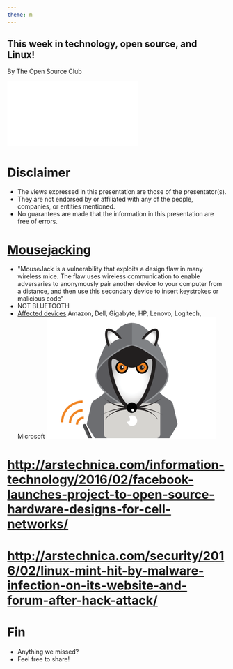 ```yaml
---
theme: m
---
```


## This week in technology, open source, and Linux!

By The Open Source Club

![OSC Logo](osc-logo.pdf "Open Source Club at Ohio State Logo")

# Disclaimer
* The views expressed in this presentation are those of the presentator(s).
* They are not endorsed by or affiliated with any of the people, companies, or entities mentioned.
* No guarantees are made that the information in this presentation are free of errors.

# [Mousejacking](https://www.mousejack.com/)
* "MouseJack is a vulnerability that exploits a design flaw in many wireless mice. The flaw uses wireless communication to enable adversaries to anonymously pair another device to your computer from a distance, and then use this secondary device to insert keystrokes or malicious code"
* NOT BLUETOOTH
* [Affected devices](https://www.bastille.net/affected-devices) Amazon, Dell, Gigabyte, HP, Lenovo, Logitech, Microsoft
![](./mousejack.png)

# http://arstechnica.com/information-technology/2016/02/facebook-launches-project-to-open-source-hardware-designs-for-cell-networks/

# http://arstechnica.com/security/2016/02/linux-mint-hit-by-malware-infection-on-its-website-and-forum-after-hack-attack/

# Fin

* Anything we missed?
* Feel free to share!
